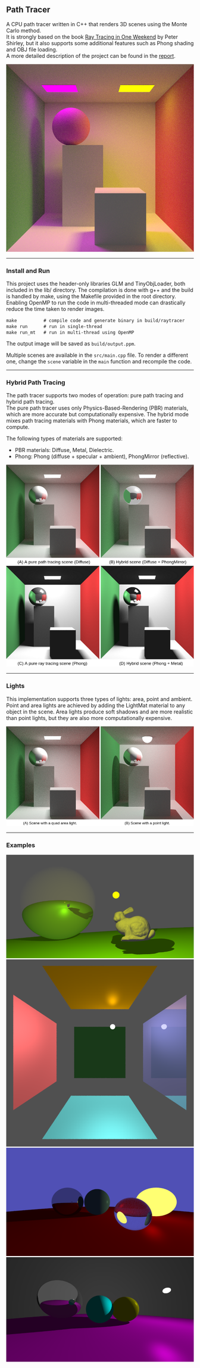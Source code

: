 ## Path Tracer

A CPU path tracer written in C++ that renders 3D scenes using the Monte Carlo method.  
It is strongly based on the book [Ray Tracing in One Weekend](https://raytracing.github.io/books/RayTracingInOneWeekend.html) by Peter Shirley, but it also supports some additional features such as Phong shading and OBJ file loading.  
A more detailed description of the project can be found in the [report](docs/PathTracer.pdf).

![cover](assets/raytracer.png?raw=true "cover")


---
### Install and Run

This project uses the header-only libraries GLM and TinyObjLoader, both included in the lib/ directory. The compilation is done with g++ and the build is handled by make, using the Makefile provided in the root directory.   Enabling OpenMP to run the code in multi-threaded mode can drastically reduce the time taken to render images.

    make          # compile code and generate binary in build/raytracer
    make run      # run in single-thread
    make run_mt   # run in multi-thread using OpenMP

The output image will be saved as `build/output.ppm`.

Multiple scenes are available in the `src/main.cpp` file. To render a different one, change the `scene` variable in the `main` function and recompile the code.

---
### Hybrid Path Tracing

The path tracer supports two modes of operation: pure path tracing and hybrid path tracing.  
The pure path tracer uses only Physics-Based-Rendering (PBR) materials, which are more accurate but computationally expensive.
The hybrid mode mixes path tracing materials with Phong materials, which are faster to compute.  

The following types of materials are supported:
* PBR materials: Diffuse, Metal, Dielectric.
* Phong: Phong (diffuse + specular + ambient), PhongMirror (reflective).

![hybrid_path_tracer](assets/hybrid_path_tracer.png?raw=true "hybrid_path_tracer")


---
### Lights

This implementation supports three types of lights: area, point and ambient.
Point and area lights are achieved by adding the LightMat material to any object in the scene. Area lights produce soft shadows and are more realistic than point lights, but they are also more computationally expensive. 

![lights](assets/lights.png?raw=true "lights")


---
### Examples

![example3](assets/example3.png?raw=true "example3")
![example1](assets/example1.png?raw=true "example1")
![example2](assets/example2.png?raw=true "example2")
![example4](assets/example4.png?raw=true "example4")

